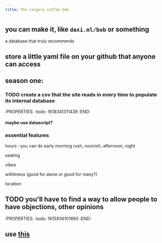 ```yaml
---
title: the calgary coffee bob
---
```


## you can make it, like `daxi.ml/bob` or something
a database that truly recommends
## store a little yaml file on your github that anyone can access
## season one:
### TODO create a csv that the site reads in every time to populate its internal database
:PROPERTIES:
:todo: 1618341311439
:END:
#### maybe use datascript?
### essential features

hours
: you can do early morning rush, noonish, afternoon, night

seating

vibes

withliness (good for alone or good for many?)

location
## TODO you'll have to find a way to allow people to have objections, other opinions
:PROPERTIES:
:todo: 1615936101660
:END:

## use [this](https://github.com/earthstar-project/earthstar#Use-cases)
